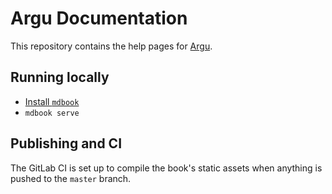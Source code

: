 # Argu Documentation

This repository contains the help pages for [Argu](https://argu.co).

## Running locally

- [Install `mdbook`](https://rust-lang.github.io/mdBook/guide/installation.html)
- `mdbook serve`

## Publishing and CI

The GitLab CI is set up to compile the book's static assets when anything is pushed to the `master` branch.

